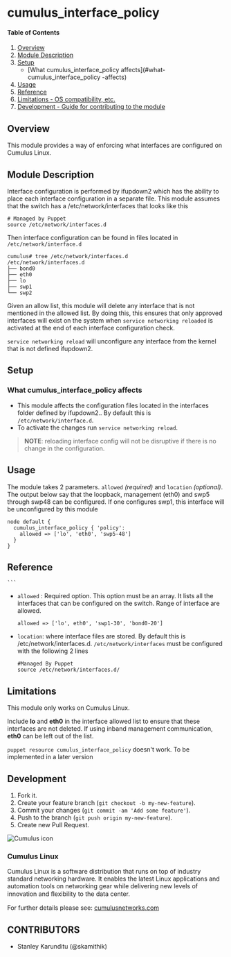 # cumulus_interface_policy

#### Table of Contents

1. [Overview](#overview)
2. [Module Description](#module-description)
3. [Setup](#setup)
    * [What cumulus_interface_policy affects](#what-cumulus_interface_policy  -affects)
4. [Usage](#usage)
5. [Reference](#reference)
5. [Limitations - OS compatibility, etc.](#limitations)
6. [Development - Guide for contributing to the module](#development)

## Overview

This module provides a way of enforcing what interfaces are configured on
Cumulus Linux.

## Module Description

Interface configuration is performed by ifupdown2 which has the ability to place
each interface configuration in a separate file. This module assumes that the
switch has a /etc/network/interfaces that looks like this
```
# Managed by Puppet
source /etc/network/interfaces.d
```
Then interface configuration can be found in files located in
`/etc/network/interface.d`

```
cumulus# tree /etc/network/interfaces.d
/etc/network/interfaces.d
├── bond0
├── eth0
├── lo
├── swp1
└── swp2
```

Given an allow list, this module will delete any interface that is not mentioned
in the allowed list. By doing this, this ensures that only approved interfaces
will exist on the system when `service networking reloaded` is activated at the end of
each interface configuration check.

`service networking reload` will unconfigure any interface from the kernel that is
not defined ifupdown2.

## Setup

### What cumulus_interface_policy affects

* This module affects the configuration files located in the interfaces folder defined by ifupdown2..
By default this is `/etc/network/interface.d`.
* To activate the changes run `service networking reload`.
> **NOTE**: reloading interface config will not be disruptive if there is no
> change in the configuration.


## Usage

The module takes 2 parameters. `allowed` _(required)_ and `location`
_(optional)_. The output below say that the loopback, management (eth0) and swp5
through swp48 can be configured. If one configures swp1, this interface will be
unconfigured by this module
```
node default {
  cumulus_interface_policy { 'policy':
    allowed => ['lo', 'eth0', 'swp5-48']
  }
}

```

## Reference

    ```

  * `allowed` : Required option. This option must be an array. It lists all the interfaces that can be configured on the switch. Range of interface are allowed.
    ```
    allowed => ['lo', eth0', 'swp1-30', 'bond0-20']
    ```


  * `location`: where interface files are stored. By default this is /etc/network/interfaces.d.
`/etc/network/interfaces` must be configured with the following 2 lines
    ```
    #Managed By Puppet
    source /etc/network/interfaces.d/
    ```

## Limitations

This module only works on Cumulus Linux.

Include **lo** and **eth0** in the interface allowed list to ensure that these
interfaces are not deleted. If using inband management communication,
**eth0** can be left out of the list.

`puppet resource cumulus_interface_policy` doesn't work. To be implemented in a later version

## Development

1. Fork it.
2. Create your feature branch (`git checkout -b my-new-feature`).
3. Commit your changes (`git commit -am 'Add some feature'`).
4. Push to the branch (`git push origin my-new-feature`).
5. Create new Pull Request.


![Cumulus icon](http://cumulusnetworks.com/static/cumulus/img/logo_2014.png)

### Cumulus Linux

Cumulus Linux is a software distribution that runs on top of industry standard
networking hardware. It enables the latest Linux applications and automation
tools on networking gear while delivering new levels of innovation and
ﬂexibility to the data center.

For further details please see:
[cumulusnetworks.com](http://www.cumulusnetworks.com)

## CONTRIBUTORS

- Stanley Karunditu (@skamithik)
